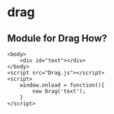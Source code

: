 # drag
Module for Drag
How?
------
	<body>
		<div id="text"></div>
	</body>
	<script src="Drag.js"></script>
	<script>
		window.onload = function(){
			new Drag('text');
		}
	</script>
